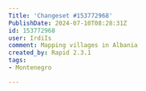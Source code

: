 ```yaml
---
Title: 'Changeset #153772968'
PublishDate: 2024-07-10T08:28:31Z
id: 153772968
user: IrdiIs
comment: Mapping villages in Albania
created_by: Rapid 2.3.1
tags:
- Montenegro

---
```

